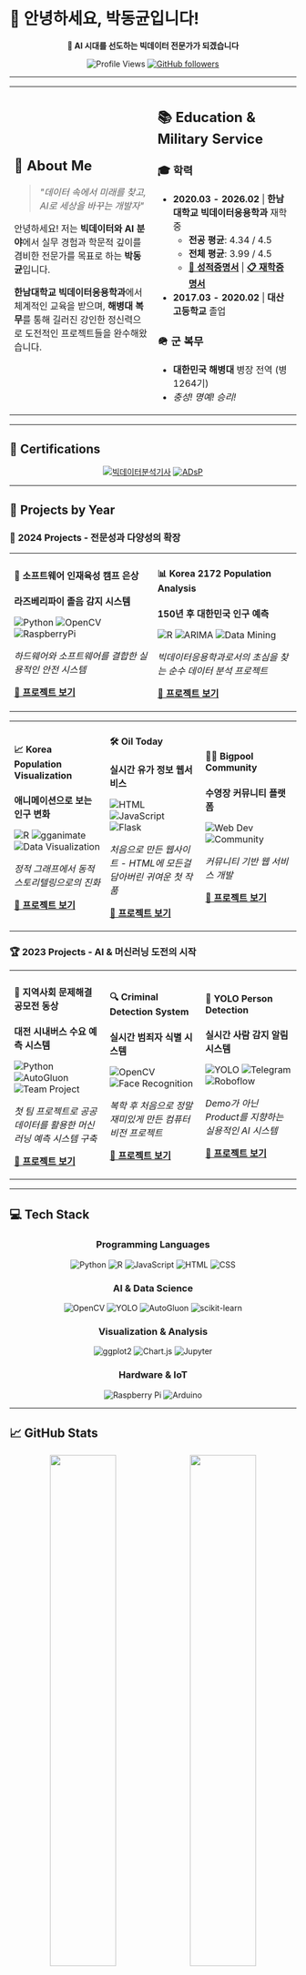 # 👋 안녕하세요, 박동균입니다!

<div align="center">

**🚀 AI 시대를 선도하는 빅데이터 전문가가 되겠습니다**

![Profile Views](https://komarev.com/ghpvc/?username=ace062212&color=brightgreen&style=flat-square)
[![GitHub followers](https://img.shields.io/github/followers/ace062212?style=social)](https://github.com/ace062212)

</div>

---

<table>
<tr>
<td width="50%">

## 🎯 About Me

> *"데이터 속에서 미래를 찾고, AI로 세상을 바꾸는 개발자"*

안녕하세요! 저는 **빅데이터와 AI 분야**에서 실무 경험과 학문적 깊이를 겸비한 전문가를 목표로 하는 **박동균**입니다.

**한남대학교 빅데이터응용학과**에서 체계적인 교육을 받으며, **해병대 복무**를 통해 길러진 강인한 정신력으로 도전적인 프로젝트들을 완수해왔습니다.

</td>
<td width="50%">

## 📚 Education & Military Service

### 🎓 **학력**
- **2020.03 - 2026.02** | **한남대학교 빅데이터응용학과** 재학 중
  - **전공 평균**: 4.34 / 4.5
  - **전체 평균**: 3.99 / 4.5
  - **[📄 성적증명서](#)** | **[📋 재학증명서](#)**
- **2017.03 - 2020.02** | **대산고등학교** 졸업

### 🪖 **군 복무**
- **대한민국 해병대** 병장 전역 (병 1264기)
- *충성! 명예! 승리!*

</td>
</tr>
</table>

---

## 📜 Certifications

<div align="center">

[![빅데이터분석기사](https://img.shields.io/badge/빅데이터분석기사-국가기술자격-blue?style=for-the-badge&logo=certificate)](https://www.notion.so/25c1b9f8f3ac809daa0ce9589bff3cba?pvs=21)
[![ADsP](https://img.shields.io/badge/ADsP-데이터분석준전문가-green?style=for-the-badge&logo=certificate)](https://www.notion.so/ADsP-f92a9a33acf645e5bad2178272056452?pvs=21)

</div>

---

## 🚀 Projects by Year
### 🌟 **2024 Projects - 전문성과 다양성의 확장**

<table>
<tr>
<td width="50%">

#### 🥈 **소프트웨어 인재육성 캠프 은상**
**라즈베리파이 졸음 감지 시스템**

![Python](https://img.shields.io/badge/Python-3776AB?style=flat-square&logo=python&logoColor=white)
![OpenCV](https://img.shields.io/badge/OpenCV-5C3EE8?style=flat-square&logo=opencv)
![RaspberryPi](https://img.shields.io/badge/Raspberry%20Pi-A22846?style=flat-square&logo=raspberry-pi)

*하드웨어와 소프트웨어를 결합한 실용적인 안전 시스템*

**[📂 프로젝트 보기](https://github.com/ace062212/DrowsinessDetection.git)**

</td>
<td width="50%">

#### 📊 **Korea 2172 Population Analysis**
**150년 후 대한민국 인구 예측**

![R](https://img.shields.io/badge/R-276DC3?style=flat-square&logo=r)
![ARIMA](https://img.shields.io/badge/ARIMA-4285F4?style=flat-square)
![Data Mining](https://img.shields.io/badge/Data%20Mining-FF9500?style=flat-square)

*빅데이터응용학과로서의 초심을 찾는 순수 데이터 분석 프로젝트*

**[📂 프로젝트 보기](https://github.com/ace062212/Korea2172.git)**

</td>
</tr>
</table>

<table>
<tr>
<td width="33%">

#### 📈 **Korea Population Visualization**
**애니메이션으로 보는 인구 변화**

![R](https://img.shields.io/badge/R-276DC3?style=flat-square&logo=r)
![gganimate](https://img.shields.io/badge/gganimate-276DC3?style=flat-square)
![Data Visualization](https://img.shields.io/badge/Data%20Viz-FF6384?style=flat-square)

*정적 그래프에서 동적 스토리텔링으로의 진화*

**[📂 프로젝트 보기](https://github.com/ace062212/korea-population-visualization.git)**

</td>
<td width="33%">

#### 🛠️ **Oil Today**
**실시간 유가 정보 웹서비스**

![HTML](https://img.shields.io/badge/HTML-E34F26?style=flat-square&logo=html5)
![JavaScript](https://img.shields.io/badge/JavaScript-F7DF1E?style=flat-square&logo=javascript)
![Flask](https://img.shields.io/badge/Flask-000000?style=flat-square&logo=flask)

*처음으로 만든 웹사이트 - HTML에 모든걸 담아버린 귀여운 첫 작품*

**[📂 프로젝트 보기](https://github.com/ace062212/Oil-Today.git)**

</td>
<td width="33%">

#### 🏊‍♂️ **Bigpool Community**
**수영장 커뮤니티 플랫폼**

![Web Dev](https://img.shields.io/badge/Web%20Dev-4285F4?style=flat-square)
![Community](https://img.shields.io/badge/Community-FF6B35?style=flat-square)

*커뮤니티 기반 웹 서비스 개발*

**[📂 프로젝트 보기](https://github.com/ace062212/bigpool-community.git)**

</td>
</tr>
</table>

### 🏆 **2023 Projects - AI & 머신러닝 도전의 시작**

<table>
<tr>
<td width="33%">

#### 🥉 **지역사회 문제해결 공모전 동상**
**대전 시내버스 수요 예측 시스템**

![Python](https://img.shields.io/badge/Python-3776AB?style=flat-square&logo=python&logoColor=white)
![AutoGluon](https://img.shields.io/badge/AutoGluon-FF6B35?style=flat-square)
![Team Project](https://img.shields.io/badge/Team-4명-orange?style=flat-square)

*첫 팀 프로젝트로 공공데이터를 활용한 머신러닝 예측 시스템 구축*

**[📂 프로젝트 보기](https://github.com/ace062212/Daejeon-Public-Transport-Demand-Prediction.git)**

</td>
<td width="33%">

#### 🔍 **Criminal Detection System**
**실시간 범죄자 식별 시스템**

![OpenCV](https://img.shields.io/badge/OpenCV-5C3EE8?style=flat-square&logo=opencv)
![Face Recognition](https://img.shields.io/badge/Face%20Recognition-FF6B6B?style=flat-square)

*복학 후 처음으로 정말 재미있게 만든 컴퓨터 비전 프로젝트*

**[📂 프로젝트 보기](https://github.com/ace062212/Criminal-Detection-System.git)**

</td>
<td width="33%">

#### 🎯 **YOLO Person Detection**
**실시간 사람 감지 알림 시스템**

![YOLO](https://img.shields.io/badge/YOLO-00FFFF?style=flat-square)
![Telegram](https://img.shields.io/badge/Telegram-26A5E4?style=flat-square&logo=telegram)
![Roboflow](https://img.shields.io/badge/Roboflow-6B46C1?style=flat-square)

*Demo가 아닌 Product를 지향하는 실용적인 AI 시스템*

**[📂 프로젝트 보기](https://github.com/ace062212/Custom-YOLO-based-Person-Detection-System-with-Telegram-Integration.git)**

</td>
</tr>
</table>

---

## 💻 Tech Stack

<div align="center">

### **Programming Languages**
![Python](https://img.shields.io/badge/Python-3776AB?style=for-the-badge&logo=python&logoColor=white)
![R](https://img.shields.io/badge/R-276DC3?style=for-the-badge&logo=r&logoColor=white)
![JavaScript](https://img.shields.io/badge/JavaScript-F7DF1E?style=for-the-badge&logo=javascript&logoColor=black)
![HTML](https://img.shields.io/badge/HTML-E34F26?style=for-the-badge&logo=html5&logoColor=white)
![CSS](https://img.shields.io/badge/CSS-1572B6?style=for-the-badge&logo=css3&logoColor=white)

### **AI & Data Science**
![OpenCV](https://img.shields.io/badge/OpenCV-5C3EE8?style=for-the-badge&logo=opencv&logoColor=white)
![YOLO](https://img.shields.io/badge/YOLO-00FFFF?style=for-the-badge&logoColor=black)
![AutoGluon](https://img.shields.io/badge/AutoGluon-FF6B35?style=for-the-badge)
![scikit-learn](https://img.shields.io/badge/scikit--learn-F7931E?style=for-the-badge&logo=scikit-learn&logoColor=white)

### **Visualization & Analysis**
![ggplot2](https://img.shields.io/badge/ggplot2-276DC3?style=for-the-badge&logo=r&logoColor=white)
![Chart.js](https://img.shields.io/badge/Chart.js-FF6384?style=for-the-badge&logo=chart.js&logoColor=white)
![Jupyter](https://img.shields.io/badge/Jupyter-F37626?style=for-the-badge&logo=jupyter&logoColor=white)

### **Hardware & IoT**
![Raspberry Pi](https://img.shields.io/badge/Raspberry%20Pi-A22846?style=for-the-badge&logo=raspberry-pi&logoColor=white)
![Arduino](https://img.shields.io/badge/Arduino-00979D?style=for-the-badge&logo=arduino&logoColor=white)

</div>

---

## 📈 GitHub Stats

<div align="center">

<img src="https://github-readme-stats.vercel.app/api?username=ace062212&show_icons=true&theme=radical&hide_border=true&count_private=true" width="48%">
<img src="https://github-readme-stats.vercel.app/api/top-langs/?username=ace062212&layout=compact&theme=radical&hide_border=true" width="48%">

</div>

## 📞 Contact & Links

<div align="center">

[![Email](https://img.shields.io/badge/Email-ace062212@gmail.com-EA4335?style=for-the-badge&logo=gmail&logoColor=white)](mailto:ace062212@gmail.com)
[![GitHub](https://img.shields.io/badge/GitHub-ace062212-181717?style=for-the-badge&logo=github)](https://github.com/ace062212)
[![Blog](https://img.shields.io/badge/Portfolio-Visit%20My%20Works-4285F4?style=for-the-badge&logo=google-chrome)](https://github.com/ace062212)

</div>

---

<div align="center">

**💡 "데이터 속에서 답을 찾고, AI로 미래를 만들어갑니다"**

*끝까지 봐주셔서 감사합니다! ⭐*

</div>

